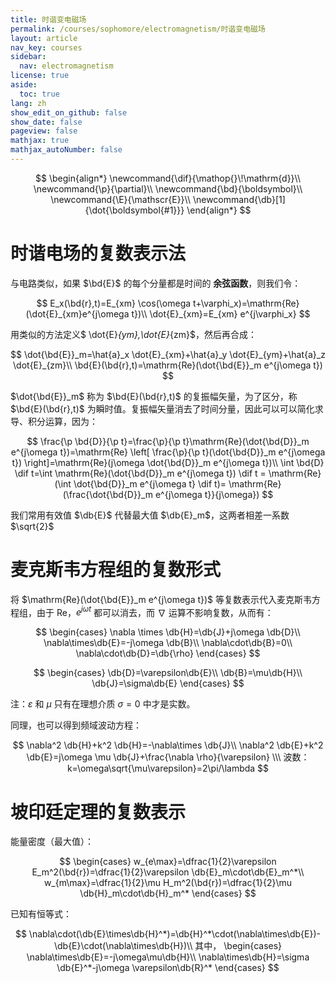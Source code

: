 ```yaml
---
title: 时谐变电磁场
permalink: /courses/sophomore/electromagnetism/时谐变电磁场
layout: article
nav_key: courses
sidebar:
  nav: electromagnetism
license: true
aside:
  toc: true
lang: zh
show_edit_on_github: false
show_date: false
pageview: false
mathjax: true
mathjax_autoNumber: false
---
```


<!--more-->

$$
\begin{align*}
\newcommand{\dif}{\mathop{}\!\mathrm{d}}\\
\newcommand{\p}{\partial}\\
\newcommand{\bd}{\boldsymbol}\\
\newcommand{\E}{\mathscr{E}}\\
\newcommand{\db}[1]{\dot{\boldsymbol{#1}}}
\end{align*}
$$

# 时谐电场的复数表示法

与电路类似，如果 $\bd{E}$ 的每个分量都是时间的 **余弦函数**，则我们令：

$$
E_x(\bd{r},t)=E_{xm} \cos(\omega t+\varphi_x)=\mathrm{Re}(\dot{E}_{xm}e^{j\omega t})\\
\dot{E}_{xm}=E_{xm} e^{j\varphi_x}
$$

用类似的方法定义$ \dot{E}_{ym},\dot{E}_{zm}$，然后再合成：

$$
\dot{\bd{E}}_m=\hat{a}_x \dot{E}_{xm}+\hat{a}_y \dot{E}_{ym}+\hat{a}_z \dot{E}_{zm}\\
\bd{E}(\bd{r},t)=\mathrm{Re}(\dot{\bd{E}}_m e^{j\omega t})
$$

$\dot{\bd{E}}_m$ 称为 $\bd{E}(\bd{r},t)$ 的复振幅矢量，为了区分，称 $\bd{E}(\bd{r},t)$ 为瞬时值。复振幅矢量消去了时间分量，因此可以可以简化求导、积分运算，因为：

$$
\frac{\p \bd{D}}{\p t}=\frac{\p}{\p t}\mathrm{Re}(\dot{\bd{D}}_m e^{j\omega t})=\mathrm{Re} \left[ \frac{\p}{\p t}(\dot{\bd{D}}_m e^{j\omega t}) \right]=\mathrm{Re}(j\omega \dot{\bd{D}}_m e^{j\omega t})\\
\int \bd{D} \dif t=\int \mathrm{Re}(\dot{\bd{D}}_m e^{j\omega t}) \dif t = \mathrm{Re}(\int \dot{\bd{D}}_m e^{j\omega t} \dif t)= \mathrm{Re}(\frac{\dot{\bd{D}}_m e^{j\omega t}}{j\omega})
$$

我们常用有效值 $\db{E}$ 代替最大值 $\db{E}_m$，这两者相差一系数 $\sqrt{2}$

# 麦克斯韦方程组的复数形式

将 $\mathrm{Re}(\dot{\bd{E}}_m e^{j\omega t})$ 等复数表示代入麦克斯韦方程组，由于 $\mathrm{Re}$，$e^{j\omega t}$ 都可以消去，而 $\nabla$ 运算不影响复数，从而有：

$$
\begin{cases}
\nabla \times \db{H}=\db{J}+j\omega \db{D}\\
\nabla\times\db{E}=-j\omega \db{B}\\
\nabla\cdot\db{B}=0\\
\nabla\cdot\db{D}=\db{\rho}
\end{cases}
$$

$$
\begin{cases}
\db{D}=\varepsilon\db{E}\\
\db{B}=\mu\db{H}\\
\db{J}=\sigma\db{E}
\end{cases}
$$

注：$\varepsilon$ 和 $\mu$ 只有在理想介质 $\sigma=0$ 中才是实数。

同理，也可以得到频域波动方程：

$$
\nabla^2 \db{H}+k^2 \db{H}=-\nabla\times \db{J}\\
\nabla^2 \db{E}+k^2 \db{E}=j\omega \mu \db{J}+\frac{\nabla \rho}{\varepsilon} \\\
波数：k=\omega\sqrt{\mu\varepsilon}=2\pi/\lambda
$$

# 坡印廷定理的复数表示

能量密度（最大值）：

$$
\begin{cases}
w_{e\max}=\dfrac{1}{2}\varepsilon E_m^2(\bd{r})=\dfrac{1}{2}\varepsilon \db{E}_m\cdot\db{E}_m^*\\
w_{m\max}=\dfrac{1}{2}\mu H_m^2(\bd{r})=\dfrac{1}{2}\mu \db{H}_m\cdot\db{H}_m^*
\end{cases}
$$

已知有恒等式：

$$
\nabla\cdot(\db{E}\times\db{H}^*)=\db{H}^*\cdot(\nabla\times\db{E})-\db{E}\cdot(\nabla\times\db{H})\\
其中，
\begin{cases}
\nabla\times\db{E}=-j\omega\mu\db{H}\\
\nabla\times\db{H}=\sigma \db{E}^*-j\omega \varepsilon\db{R}^*
\end{cases}
$$